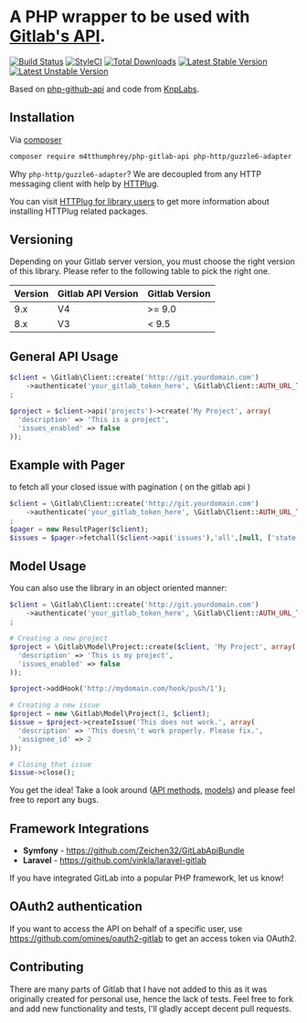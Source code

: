 A PHP wrapper to be used with [Gitlab's API](https://github.com/gitlabhq/gitlabhq/tree/master/doc/api).
==============

[![Build Status](https://travis-ci.org/m4tthumphrey/php-gitlab-api.svg?branch=master)](https://travis-ci.org/m4tthumphrey/php-gitlab-api)
[![StyleCI](https://styleci.io/repos/6816335/shield?branch=master)](https://styleci.io/repos/6816335)
[![Total Downloads](https://poser.pugx.org/m4tthumphrey/php-gitlab-api/downloads?format=flat-square)](https://packagist.org/packages/m4tthumphrey/php-gitlab-api)
[![Latest Stable Version](https://poser.pugx.org/m4tthumphrey/php-gitlab-api/version?format=flat-square)](https://packagist.org/packages/m4tthumphrey/php-gitlab-api)
[![Latest Unstable Version](https://poser.pugx.org/m4tthumphrey/php-gitlab-api/v/unstable?format=flat-square)](//packagist.org/packages/m4tthumphrey/php-gitlab-api)

Based on [php-github-api](https://github.com/m4tthumphrey/php-github-api) and code from [KnpLabs](https://github.com/KnpLabs/php-github-api).

Installation
------------

Via [composer](https://getcomposer.org)

```bash
composer require m4tthumphrey/php-gitlab-api php-http/guzzle6-adapter
```

Why `php-http/guzzle6-adapter`? We are decoupled from any HTTP messaging client with help by [HTTPlug](http://httplug.io).

You can visit [HTTPlug for library users](http://docs.php-http.org/en/latest/httplug/users.html) to get more information about installing HTTPlug related packages.

Versioning
----------

Depending on your Gitlab server version, you must choose the right version of this library.
Please refer to the following table to pick the right one.

|Version|Gitlab API Version|Gitlab Version|
|-------|------------------|--------------|
|9.x    | V4               | >= 9.0       |
|8.x    | V3               | < 9.5        |

General API Usage
-----------------

```php
$client = \Gitlab\Client::create('http://git.yourdomain.com')
    ->authenticate('your_gitlab_token_here', \Gitlab\Client::AUTH_URL_TOKEN)
;

$project = $client->api('projects')->create('My Project', array(
  'description' => 'This is a project',
  'issues_enabled' => false
));

```

Example with Pager
------------------

to fetch all your closed issue with pagination ( on the gitlab api )

```php
$client = \Gitlab\Client::create('http://git.yourdomain.com')
    ->authenticate('your_gitlab_token_here', \Gitlab\Client::AUTH_URL_TOKEN)
;
$pager = new ResultPager($client);
$issues = $pager->fetchall($client->api('issues'),'all',[null, ['state' => 'closed']]);

```



Model Usage
-----------

You can also use the library in an object oriented manner:

```php
$client = \Gitlab\Client::create('http://git.yourdomain.com')
    ->authenticate('your_gitlab_token_here', \Gitlab\Client::AUTH_URL_TOKEN)
;

# Creating a new project
$project = \Gitlab\Model\Project::create($client, 'My Project', array(
  'description' => 'This is my project',
  'issues_enabled' => false
));

$project->addHook('http://mydomain.com/hook/push/1');

# Creating a new issue
$project = new \Gitlab\Model\Project(1, $client);
$issue = $project->createIssue('This does not work.', array(
  'description' => 'This doesn\'t work properly. Please fix.',
  'assignee_id' => 2
));

# Closing that issue
$issue->close();
```

You get the idea! Take a look around ([API methods](https://github.com/m4tthumphrey/php-gitlab-api/tree/master/lib/Gitlab/Api),
[models](https://github.com/m4tthumphrey/php-gitlab-api/tree/master/lib/Gitlab/Model)) and please feel free to report any bugs.

Framework Integrations
----------------------
- **Symfony** - https://github.com/Zeichen32/GitLabApiBundle
- **Laravel** - https://github.com/vinkla/laravel-gitlab

If you have integrated GitLab into a popular PHP framework, let us know!

OAuth2 authentication
---------------------
If you want to access the API on behalf of a specific user, use https://github.com/omines/oauth2-gitlab to get an access
token via OAuth2. 

Contributing
------------

There are many parts of Gitlab that I have not added to this as it was originally created for personal use, hence the
lack of tests. Feel free to fork and add new functionality and tests, I'll gladly accept decent pull requests.
